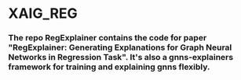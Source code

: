 # XAIG_REG

### The repo RegExplainer contains the code for paper "RegExplainer: Generating Explanations for Graph Neural Networks in Regression Task". It's also a gnns-explainers framework for training and explaining gnns flexibly.